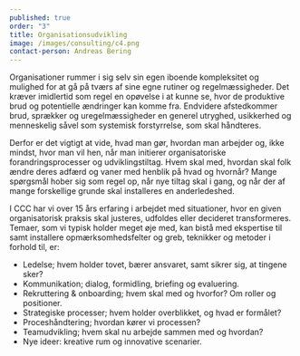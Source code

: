 ```yaml
---
published: true
order: "3"
title: Organisationsudvikling
image: /images/consulting/c4.png
contact-person: Andreas Bering
---
```

Organisationer rummer i sig selv sin egen iboende kompleksitet og mulighed for at gå på tværs af sine egne rutiner og regelmæssigheder. Det kræver imidlertid som regel en opøvelse i at kunne se, hvor de produktive brud og potentielle ændringer kan komme fra. Endvidere afstedkommer brud, sprækker og uregelmæssigheder en generel utryghed, usikkerhed og menneskelig såvel som systemisk forstyrrelse, som skal håndteres.

Derfor er det vigtigt at vide, hvad man gør, hvordan man arbejder og, ikke mindst, hvor man vil hen, når man initierer organisatoriske forandringsprocesser og udviklingstiltag. Hvem skal med, hvordan skal folk ændre deres adfærd og vaner med henblik på hvad og hvornår? Mange spørgsmål hober sig som regel op, når nye tiltag skal i gang, og når der af mange forskellige grunde skal installeres en anderledeshed.

I CCC har vi over 15 års erfaring i arbejdet med situationer, hvor en given organisatorisk praksis skal justeres, udfoldes eller decideret transformeres. Temaer, som vi typisk holder meget øje med, kan bistå med ekspertise til samt installere opmærksomhedsfelter og greb, teknikker og metoder i forhold til, er:

- Ledelse; hvem holder tovet, bærer ansvaret, samt sikrer sig, at tingene sker?
- Kommunikation; dialog, formidling, briefing og evaluering.
- Rekruttering & onboarding; hvem skal med og hvorfor? Om roller og positioner.
- Strategiske processer; hvem holder overblikket, og hvad er formålet?
- Proceshåndtering; hvordan kører vi processen?
- Teamudvikling; hvem skal nu arbejde sammen med og hvordan?
- Nye ideer: kreative rum og innovative scenarier.



